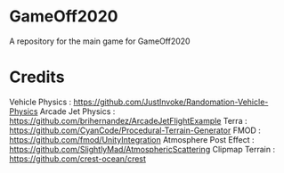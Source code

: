 # GameOff2020
A repository for the main game for GameOff2020


# Credits
Vehicle Physics 		: https://github.com/JustInvoke/Randomation-Vehicle-Physics
Arcade Jet Physics 		: https://github.com/brihernandez/ArcadeJetFlightExample
Terra					: https://github.com/CyanCode/Procedural-Terrain-Generator
FMOD					: https://github.com/fmod/UnityIntegration
Atmosphere Post Effect 	: https://github.com/SlightlyMad/AtmosphericScattering
Clipmap Terrain 		: https://github.com/crest-ocean/crest